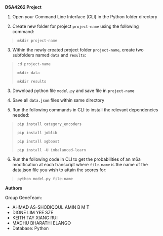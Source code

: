**DSA4262 Project**

1. Open your Command Line Interface (CLI) in the Python folder directory

2. Create new folder for project `project-name` using the following command:
> `mkdir project-name`

3. Within the newly created project folder `project-name`, create two subfolders named `data` and `results`:
> `cd project-name`
>
> `mkdir data`
> 
> `mkdir results`

3. Download python file `model.py` and save file in `project-name`

4. Save all `data.json` files within same directory

5. Run the following commands in CLI to install the relevant dependencies needed:
> `pip install category_encoders`
>
> `pip install joblib`
>
> `pip install xgboost`
>
> `pip install -U imbalanced-learn`

6. Run the following code in CLI to get the probabilities of an m6a modification at each transcript where `file-name` is the name of the data.json file you wish to attain the scores for:
> `python model.py file-name`

**Authors**

Group GeneTeam:

- AHMAD AS-SHODIQQUL AMIN B M T
- DIONE LIM YEE SZE
- KEITH TAY XIANG RUI
- MADHU BHARATHI ELANGO
- Database: Python
